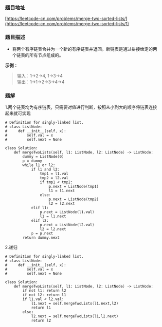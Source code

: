 ### 题目地址

[https://leetcode-cn.com/problems/merge-two-sorted-lists/](https://leetcode-cn.com/problems/merge-two-sorted-lists/1)

### 题目描述

- 将两个有序链表合并为一个新的有序链表并返回。新链表是通过拼接给定的两个链表的所有节点组成的。

**示例：**

> 输入：1->2->4, 1->3->4  
> 输出：1->1->2->3->4->4

### 题解

1.两个链表均为有序链表，只需要对值进行判断，按照从小到大的顺序将链表连接起来就可实现

```
# Definition for singly-linked list.
# class ListNode:
#     def __init__(self, x):
#         self.val = x
#         self.next = None

class Solution:
    def mergeTwoLists(self, l1: ListNode, l2: ListNode) -> ListNode:
        dummy = ListNode(0)
        p = dummy
        while l1 or l2:
            if l1 and l2:
                tmp1 = l1.val
                tmp2 = l2.val
                if tmp1 < tmp2:
                    p.next = ListNode(tmp1)
                    l1 = l1.next
                else:
                    p.next = ListNode(tmp2)
                    l2 = l2.next
            elif l1:
                p.next = ListNode(l1.val)
                l1 = l1.next
            elif l2:
                p.next = ListNode(l2.val)
                l2 = l2.next
            p = p.next
        return dummy.next
```

2.递归

```
# Definition for singly-linked list.
# class ListNode:
#     def __init__(self, x):
#         self.val = x
#         self.next = None

class Solution:
    def mergeTwoLists(self, l1: ListNode, l2: ListNode) -> ListNode:
        if not l1: return l2
        if not l2: return l1
        if l1.val < l2.val:
            l1.next = self.mergeTwoLists(l1.next,l2)
            return l1
        else:
            l2.next = self.mergeTwoLists(l1,l2.next)
            return l2
```
